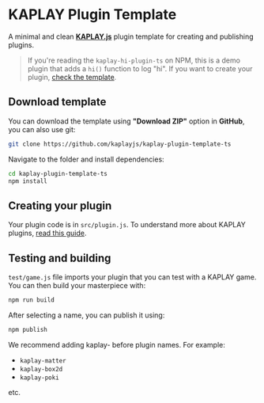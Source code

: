 # KAPLAY Plugin Template

A minimal and clean [**KAPLAY.js**](https://kaplayjs.com) plugin template for 
creating and publishing plugins.

> If you're reading the `kaplay-hi-plugin-ts` on NPM, this is a demo plugin that adds
> a `hi()` function to log "hi". If you want to create your plugin, 
> [check the template](https://github.com/kaplayjs/kaplay-plugin-template-ts).

## Download template

You can download the template using **"Download ZIP"** option in **GitHub**,
you can also use git:

```sh
git clone https://github.com/kaplayjs/kaplay-plugin-template-ts
```

Navigate to the folder and install dependencies:

```sh
cd kaplay-plugin-template-ts
npm install
```

## Creating your plugin

Your plugin code is in `src/plugin.js`. To understand more about KAPLAY plugins, 
[read this guide](https://kaplayjs.com/guides/plugins/).

## Testing and building

`test/game.js` file imports your plugin that you can test with a KAPLAY game. 
You can then build your masterpiece with:

```sh
npm run build
```

After selecting a name, you can publish it using:

```sh
npm publish
```

We recommend adding kaplay- before plugin names. For example:

- `kaplay-matter`
- `kaplay-box2d`
- `kaplay-poki`

etc.